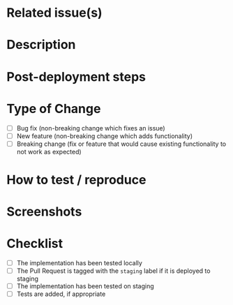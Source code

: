 <!--- Provide a general summary of your changes in the Title above -->

# Related issue(s)
<!--- Paste a link to the Jira task or tasks that this PR closes here -->

# Description

<!--- Describe your changes in detail
        for example: what is the current behavior and what is the new behavior-->

# Post-deployment steps

<!--- If data needs to be migrated or any rake tasks should be executed after deploy, note what to do here -->

# Type of Change
<!--- Check the box(es) that your pull changes address -->

- [ ] Bug fix (non-breaking change which fixes an issue)
- [ ] New feature (non-breaking change which adds functionality)
- [ ] Breaking change (fix or feature that would cause existing functionality to not work as expected)

# How to test / reproduce

# Screenshots

<!--- If appropriate.
      Protip: You can click and drag files into the pull request page to upload
      Optionally: A link to mockups (if they exist).
  -->

# Checklist

- [ ] The implementation has been tested locally
- [ ] The Pull Request is tagged with the `staging` label if it is deployed to staging
- [ ] The implementation has been tested on staging
- [ ] Tests are added, if appropriate
